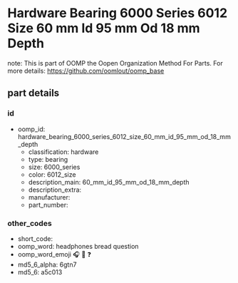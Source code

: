 # Hardware Bearing 6000 Series 6012 Size 60 mm Id 95 mm Od 18 mm Depth  

note: This is part of OOMP the Oopen Organization Method For Parts. For more details: https://github.com/oomlout/oomp_base

##  part details





### id
* oomp_id: hardware_bearing_6000_series_6012_size_60_mm_id_95_mm_od_18_mm_depth
  * classification: hardware
  * type: bearing
  * size: 6000_series
  * color: 6012_size
  * description_main: 60_mm_id_95_mm_od_18_mm_depth
  * description_extra: 
  * manufacturer: 
  * part_number: 

### other_codes
* short_code: 
* oomp_word: headphones bread question
* oomp_word_emoji :headphones: :bread: :question:
* md5_6_alpha: 6gtn7
* md5_6: a5c013